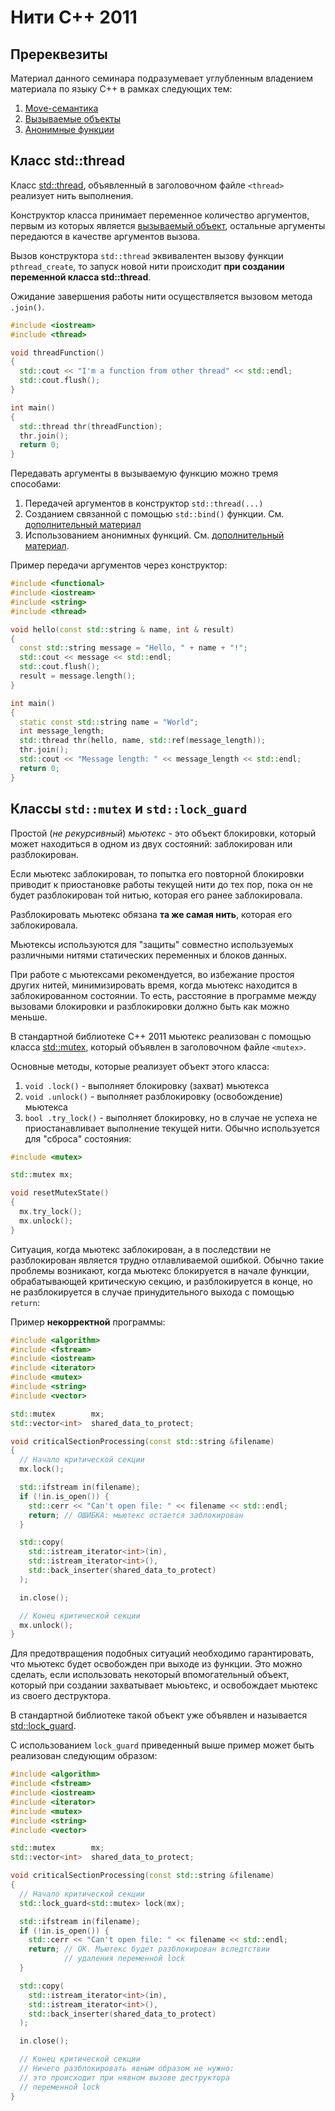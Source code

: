 # Нити C++ 2011

## Пререквезиты

Материал данного семинара подразумевает углубленным владением материала
по языку C++ в рамках следующих тем:

 1. [Move-семантика](cxx11_move.md)
 2. [Вызываемые объекты](cxx11_callable.md)
 3. [Анонимные функции](cxx11_lambda.md)


## Класс std::thread

Класс [std::thread](http://www.cplusplus.com/reference/thread/thread/),
объявленный в заголовочном файле `<thread>` реализует нить выполнения.

Конструктор класса принимает переменное количество аргументов, первым из
которых является [вызываемый объект](cxx11_callable.md), остальные аргументы
передаются в качестве аргументов вызова.

Вызов конструктора `std::thread` эквивалентен вызову функции `pthread_create`,
то запуск новой нити происходит **при создании переменной класса std::thread**.

Ожидание завершения работы нити осуществляется вызовом метода `.join()`.

```cpp
#include <iostream>
#include <thread>

void threadFunction()
{
  std::cout << "I'm a function from other thread" << std::endl;
  std::cout.flush();
}

int main()
{
  std::thread thr(threadFunction);
  thr.join();
  return 0;
}
```

Передавать аргументы в вызываемую функцию можно тремя способами:

 1. Передачей аргументов в конструктор `std::thread(...)`
 2. Созданием связанной с помощью `std::bind()` функции. См.
 [дополнительный материал](cxx11_callable.md)
 3. Использованием анонимных функций. См.
 [дополнительный материал](cxx11_lambda.md).

Пример передачи аргументов через конструктор:

```cpp
#include <functional>
#include <iostream>
#include <string>
#include <thread>

void hello(const std::string & name, int & result)
{
  const std::string message = "Hello, " + name + "!";
  std::cout << message << std::endl;
  std::cout.flush();
  result = message.length();
}

int main()
{
  static const std::string name = "World";
  int message_length;
  std::thread thr(hello, name, std::ref(message_length));
  thr.join();
  std::cout << "Message length: " << message_length << std::endl;
  return 0;
}
```

## Классы `std::mutex` и `std::lock_guard`

Простой (*не рекурсивный*) *мьютекс* - это объект блокировки,
который может находиться в одном из двух состояний: заблокирован
или разблокирован.

Если мьютекс заблокирован, то попытка его повторной блокировки приводит
к приостановке работы текущей нити до тех пор, пока он не будет
разблокирован той нитью, которая его ранее заблокировала.

Разблокировать мьютекс обязана **та же самая нить**, которая его заблокировала.

Мьютексы используются для "защиты" совместно используемых различными нитями
статических переменных и блоков данных.

При работе с мьютексами рекомендуется, во избежание простоя других нитей,
минимизировать время, когда мьютекс находится в заблокированном состоянии.
То есть, расстояние в программе между вызовами блокировки и разблокировки
должно быть как можно меньше.

В стандартной библиотеке C++ 2011 мьютекс реализован с помощью класса
[std::mutex](http://www.cplusplus.com/reference/mutex/mutex/), который
объявлен в заголовочном файле `<mutex>`.

Основные методы, которые реализует объект этого класса:

 1. `void .lock()` - выполняет блокировку (захват) мьютекса
 2. `void .unlock()` - выполняет разблокировку (освобождение) мьютекса
 3. `bool .try_lock()` - выполняет блокировку, но в случае не успеха не
 приостанавливает выполнение текущей нити. Обычно используется для "сброса"
 состояния:

```cpp
#include <mutex>

std::mutex mx;

void resetMutexState()
{
  mx.try_lock();
  mx.unlock();
}
```

Ситуация, когда мьютекс заблокирован, а в последствии не разблокирован
является трудно отлавливаемой ошибкой. Обычно такие проблемы возникают,
когда мьютекс блокируется в начале функции, обрабатывающей критическую
секцию, и разблокируется в конце, но не разблокируется в случае
принудительного выхода с помощью `return`:

Пример **некорректной** программы:
```cpp
#include <algorithm>
#include <fstream>
#include <iostream>
#include <iterator>
#include <mutex>
#include <string>
#include <vector>

std::mutex        mx;
std::vector<int>  shared_data_to_protect;

void criticalSectionProcessing(const std::string &filename)
{
  // Начало критической секции
  mx.lock();

  std::ifstream in(filename);
  if (!in.is_open()) {
    std::cerr << "Can't open file: " << filename << std::endl;
    return; // ОШИБКА: мьютекс остается заблокирован
  }

  std::copy(
    std::istream_iterator<int>(in),
    std::istream_iterator<int>(),
    std::back_inserter(shared_data_to_protect)
  );

  in.close();

  // Конец критической секции
  mx.unlock();
}
```

Для предотвращения подобных ситуаций необходимо гарантировать, что мьютекс
будет освобожден при выходе из функции. Это можно сделать,
если использовать некоторый впомогательный объект, который при создании
захватывает мьюьтекс, и освобождает мьютекс из своего деструктора.

В стандартной библиотеке такой объект уже объявлен и называется
[std::lock_guard](http://www.cplusplus.com/reference/mutex/lock_guard/).

С использованием `lock_guard` приведенный выше пример может быть
реализован следующим образом:

```cpp
#include <algorithm>
#include <fstream>
#include <iostream>
#include <iterator>
#include <mutex>
#include <string>
#include <vector>

std::mutex        mx;
std::vector<int>  shared_data_to_protect;

void criticalSectionProcessing(const std::string &filename)
{
  // Начало критической секции
  std::lock_guard<std::mutex> lock(mx);

  std::ifstream in(filename);
  if (!in.is_open()) {
    std::cerr << "Can't open file: " << filename << std::endl;
    return; // OK. Мьютекс будет разблокирован вследтствии
            // удаления переменной lock
  }

  std::copy(
    std::istream_iterator<int>(in),
    std::istream_iterator<int>(),
    std::back_inserter(shared_data_to_protect)
  );

  in.close();

  // Конец критической секции
  // Ничего разблокировать явным образом не нужно:
  // это происходит при нявном вызове деструктора
  // переменной lock
}
```
